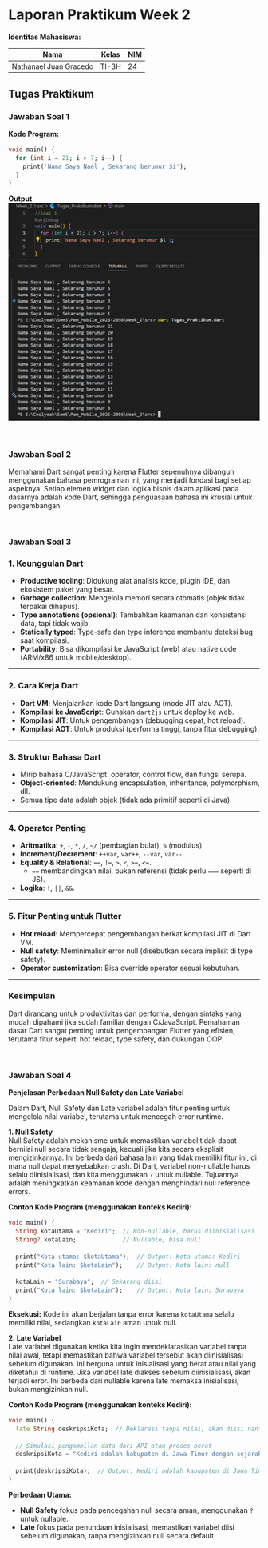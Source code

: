 # Laporan Praktikum Week 2

**Identitas Mahasiswa:**

| Nama | Kelas | NIM |
|------|-------|-----|
| Nathanael Juan Gracedo | TI-3H | 24 |

## **Tugas Praktikum**
### **Jawaban Soal 1**
**Kode Program:**
~~~Dart
void main() {
  for (int i = 21; i > 7; i--) {
    print('Nama Saya Nael , Sekarang berumur $i');
  }
}
~~~
**Output**
![output](img/code+output_tugas.png)

<br>

### **Jawaban Soal 2**
Memahami Dart sangat penting karena Flutter sepenuhnya dibangun menggunakan bahasa pemrograman ini, yang menjadi fondasi bagi setiap aspeknya. Setiap elemen widget dan logika bisnis dalam aplikasi pada dasarnya adalah kode Dart, sehingga penguasaan bahasa ini krusial untuk pengembangan. 

<br>

### **Jawaban Soal 3**
### **1. Keunggulan Dart**
- **Productive tooling**: Didukung alat analisis kode, plugin IDE, dan ekosistem paket yang besar.
- **Garbage collection**: Mengelola memori secara otomatis (objek tidak terpakai dihapus).
- **Type annotations (opsional)**: Tambahkan keamanan dan konsistensi data, tapi tidak wajib.
- **Statically typed**: Type-safe dan type inference membantu deteksi bug saat kompilasi.
- **Portability**: Bisa dikompilasi ke JavaScript (web) atau native code (ARM/x86 untuk mobile/desktop).

---

### **2. Cara Kerja Dart**
- **Dart VM**: Menjalankan kode Dart langsung (mode JIT atau AOT).
- **Kompilasi ke JavaScript**: Gunakan `dart2js` untuk deploy ke web.
- **Kompilasi JIT**: Untuk pengembangan (debugging cepat, hot reload).
- **Kompilasi AOT**: Untuk produksi (performa tinggi, tanpa fitur debugging).

---

### **3. Struktur Bahasa Dart**
- Mirip bahasa C/JavaScript: operator, control flow, dan fungsi serupa.
- **Object-oriented**: Mendukung encapsulation, inheritance, polymorphism, dll.
- Semua tipe data adalah objek (tidak ada primitif seperti di Java).

---

### **4. Operator Penting**
- **Aritmatika**: `+`, `-`, `*`, `/`, `~/` (pembagian bulat), `%` (modulus).
- **Increment/Decrement**: `++var`, `var++`, `--var`, `var--`.
- **Equality & Relational**: `==`, `!=`, `>`, `<`, `>=`, `<=`.
  - `==` membandingkan nilai, bukan referensi (tidak perlu `===` seperti di JS).
- **Logika**: `!`, `||`, `&&`.

---

### **5. Fitur Penting untuk Flutter**
- **Hot reload**: Mempercepat pengembangan berkat kompilasi JIT di Dart VM.
- **Null safety**: Meminimalisir error null (disebutkan secara implisit di type safety).
- **Operator customization**: Bisa override operator sesuai kebutuhan.

---

### **Kesimpulan**
Dart dirancang untuk produktivitas dan performa, dengan sintaks yang mudah dipahami jika sudah familiar dengan C/JavaScript. Pemahaman dasar Dart sangat penting untuk pengembangan Flutter yang efisien, terutama fitur seperti hot reload, type safety, dan dukungan OOP.

<br>

### **Jawaban Soal 4**
**Penjelasan Perbedaan Null Safety dan Late Variabel**

Dalam Dart, Null Safety dan Late variabel adalah fitur penting untuk mengelola nilai variabel, terutama untuk mencegah error runtime. 

**1. Null Safety**  
Null Safety adalah mekanisme untuk memastikan variabel tidak dapat bernilai null secara tidak sengaja, kecuali jika kita secara eksplisit mengizinkannya. Ini berbeda dari bahasa lain yang tidak memiliki fitur ini, di mana null dapat menyebabkan crash. Di Dart, variabel non-nullable harus selalu diinisialisasi, dan kita menggunakan `?` untuk nullable. Tujuannya adalah meningkatkan keamanan kode dengan menghindari null reference errors.

**Contoh Kode Program (menggunakan konteks Kediri):**  
~~~Dart
void main() {
  String kotaUtama = "Kediri";  // Non-nullable, harus diinisialisasi
  String? kotaLain;             // Nullable, bisa null

  print("Kota utama: $kotaUtama");  // Output: Kota utama: Kediri
  print("Kota lain: $kotaLain");    // Output: Kota lain: null

  kotaLain = "Surabaya";  // Sekarang diisi
  print("Kota lain: $kotaLain");    // Output: Kota lain: Surabaya
}
~~~

**Eksekusi:** Kode ini akan berjalan tanpa error karena `kotaUtama` selalu memiliki nilai, sedangkan `kotaLain` aman untuk null.

**2. Late Variabel**  
Late variabel digunakan ketika kita ingin mendeklarasikan variabel tanpa nilai awal, tetapi memastikan bahwa variabel tersebut akan diinisialisasi sebelum digunakan. Ini berguna untuk inisialisasi yang berat atau nilai yang diketahui di runtime. Jika variabel late diakses sebelum diinisialisasi, akan terjadi error. Ini berbeda dari nullable karena late memaksa inisialisasi, bukan mengizinkan null.

**Contoh Kode Program (menggunakan konteks Kediri):**  
~~~Dart
void main() {
  late String deskripsiKota;  // Deklarasi tanpa nilai, akan diisi nanti

  // Simulasi pengambilan data dari API atau proses berat
  deskripsiKota = "Kediri adalah kabupaten di Jawa Timur dengan sejarah panjang.";

  print(deskripsiKota);  // Output: Kediri adalah kabupaten di Jawa Timur dengan sejarah panjang.
}
~~~

**Perbedaan Utama:**  
- **Null Safety** fokus pada pencegahan null secara aman, menggunakan `?` untuk nullable.  
- **Late** fokus pada penundaan inisialisasi, memastikan variabel diisi sebelum digunakan, tanpa mengizinkan null secara default.  
